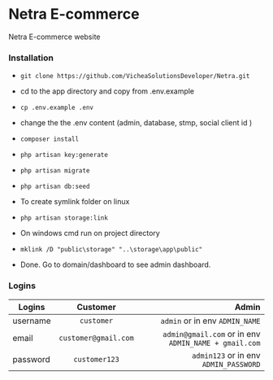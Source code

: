
# Netra E-commerce

Netra E-commerce website

### Installation

-  ```git clone https://github.com/VicheaSolutionsDeveloper/Netra.git```

- cd to the app directory and copy from .env.example

-  ```cp .env.example .env```

- change the the .env content (admin, database, stmp, social client id )

-  ```composer install```

-  ```php artisan key:generate```

-  ```php artisan migrate```

-  ```php artisan db:seed```

- To create symlink folder on linux

-  ```php artisan storage:link```

- On windows cmd run on project directory

-  ```mklink /D "public\storage" "..\storage\app\public"```

- Done. Go to domain/dashboard to see admin dashboard.

  

### Logins
| Logins  		| Customer 				| Admin 											   |
| ------------- |:---------------------:| ----------------------------------------------------:|
| username      | `customer` 			| `admin` or in env `ADMIN_NAME` 					   |
| email         | `customer@gmail.com`  | `admin@gmail.com` or in env `ADMIN_NAME + gmail.com` |
| password 		| `customer123`         | `admin123` or in env `ADMIN_PASSWORD` 			   |
